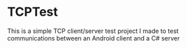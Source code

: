 # TCPTest
This is a simple TCP client/server test project I made to test communications between an Android client and a C# server
